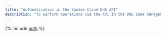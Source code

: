 ```yaml
---
title: "Authentication in the Yandex Cloud DNS API"
description: "To perform operations via the API in the DNS zone management service - Yandex Cloud DNS, you need to get an IAM token for a service, federated or Yandex account."
---
```

{% include [auth](../../_includes/authentication.md) %}

